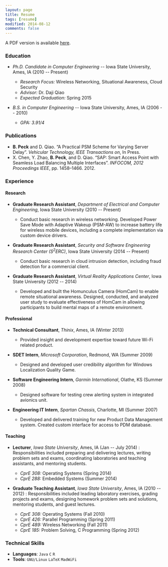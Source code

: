 ```yaml
---
layout: page
title: Resume
tags: [resume]
modified: 2014-08-12
comments: false
---
```


A PDF version is available [here][resumepdf].

### Education

* *Ph.D. Candidate in Computer Engineering* -- Iowa State University, Ames, IA (2010 -- Present)
   - *Research Focus:* Wireless Networking, Situational Awareness, Cloud Security
   - *Advisor:* Dr. Daji Qiao
   - *Expected Graduation:* Spring 2015

* *B.S. in Computer Engineering* -- Iowa State University, Ames, IA (2006 -- 2010)
   - *GPA: 3.91/4*


### Publications
* **B. Peck** and D. Qiao. “A Practical PSM Scheme for Varying Server Delay”. *Vehicular
Technology, IEEE Transactions on*, In Press.
* X. Chen, Y. Zhao, **B. Peck**, and D. Qiao. “SAP: Smart Access Point with Seamless Load
Balancing Multiple Interfaces”. *INFOCOM, 2012 Proceedings IEEE*, pp. 1458–1466. 2012.

### Experience

#### Research

* **Graduate Research Assistant**, *Department of Electrical and Computer Engineering*, Iowa State University (2010 -- Present)
    - Conduct basic research in wireless networking.  Developed Power Save Mode with Adaptive Wakeup (PSM-AW) to increase battery life for wireless mobile devices, including a complete implementation via custom device drivers.

* **Graduate Research Assistant**, *Security and Software Engineering Research Center (S$^2$ERC)*, Iowa State University (2014 -- Present)
    - Conduct basic research in cloud intrusion detection, including fraud detection for a commercial client.

* **Graduate Research Assistant**, *Virtual Reality Applications Center*, Iowa State University (2012 -- 2014)
    - Developed and built the Homunculus Camera (HomCam) to enable remote situational awareness.  Designed, conducted, and analyzed user study to evaluate effectiveness of HomCam in allowing participants to build mental maps of a remote environment.

#### Professional

* **Technical Consultant**, *Thinix*, Ames, IA (Winter 2013)
    - Provided insight and development expertise toward future Wi-Fi related product.

* **SDET Intern**, *Microsoft Corporation*, Redmond, WA (Summer 2009)
    - Designed and developed user credibility algorithm for Windows Localization Quality Game.

* **Software Engineering Intern**, *Garmin International*, Olathe, KS (Summer 2008)
    - Designed software for testing crew alerting system in integrated avionics unit.

* **Engineering IT Intern**, *Spartan Chassis*, Charlotte, MI (Summer 2007)
    - Developed and delivered training for new Product Data Management system.  Created custom interface for access to PDM database.

#### Teaching

* **Lecturer**, *Iowa State University*, Ames, IA (Jan -- July 2014)
: Responsibilities included preparing and delivering lectures, writing problem sets and exams, coordinating laboratories and teaching assistants, and mentoring students.
    - *CprE 308:* Operating Systems (Spring 2014)
    - *CprE 288:* Embedded Systems (Summer 2014)

* **Graduate Teaching Assistant**, *Iowa State University*, Ames, IA (2010 -- 2012)
: Responsibilities included leading laboratory exercises, grading projects and exams, designing homework problem sets and solutions, mentoring students, and guest lectures.
    - *CprE 308:* Operating Systems (Fall 2010)
    - *CprE 426:* Parallel Programming (Spring 2011)
    - *CprE 489:* Wireless Networking (Fall 2011)
    - *CprE 185:* Problem Solving, C Programming (Spring 2012)

### Technical Skills
* **Languages**: `Java` `C` `R` 
* **Tools**: `GNU/Linux` `LaTeX` `MadWiFi`

[resumepdf]: http://www.ece.iastate.edu/~bpeck/resume/bpeck.pdf
